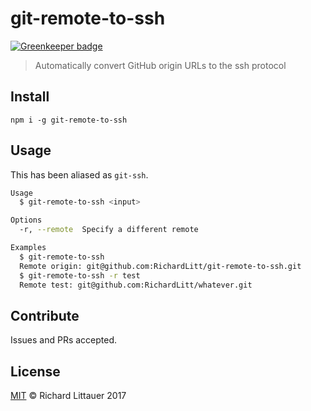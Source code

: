 # git-remote-to-ssh

[![Greenkeeper badge](https://badges.greenkeeper.io/RichardLitt/git-remote-to-ssh.svg)](https://greenkeeper.io/)

> Automatically convert GitHub origin URLs to the ssh protocol

## Install

```
npm i -g git-remote-to-ssh
```

## Usage

This has been aliased as `git-ssh`.

```sh
Usage
  $ git-remote-to-ssh <input>

Options
  -r, --remote  Specify a different remote

Examples
  $ git-remote-to-ssh
  Remote origin: git@github.com:RichardLitt/git-remote-to-ssh.git
  $ git-remote-to-ssh -r test
  Remote test: git@github.com:RichardLitt/whatever.git
```

## Contribute

Issues and PRs accepted.

## License

[MIT](LICENSE) © Richard Littauer 2017
